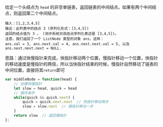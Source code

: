 给定一个头结点为 `head` 的非空单链表，返回链表的中间结点。如果有两个中间结点，则返回第二个中间结点。

```
输入：[1,2,3,4,5]
输出：此列表中的结点 3 (序列化形式：[3,4,5])
返回的结点值为 3 。 (测评系统对该结点序列化表述是 [3,4,5])。
注意，我们返回了一个 ListNode 类型的对象 ans，这样：
ans.val = 3, ans.next.val = 4, ans.next.next.val = 5, 以及 ans.next.next.next = NULL.
```

思路：通过快慢指针来完成，快指针移动两个位置，慢指针移动一个位置，快指针的移动速度是慢指针的两倍，所以当快指针结束的时候，慢指针自然移动了链表的中间位置，直接将其`return`即可

```js
var middleNode = function(head) {
    // 创建快慢指针
    let slow = head, quick = head
    // 循环条件
    while(quick && quick.next) {
        quick = quick.next.next  // 快指针移动两步
        slow = slow.next  // 慢指针移动一步
    }
    return slow  // 返回慢指针
};
```

